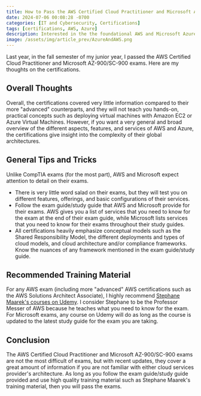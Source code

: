 ```yaml
---
title: How to Pass the AWS Certified Cloud Practitioner and Microsoft AZ-900/SC-900 Exams
date: 2024-07-06 00:08:28 -0700
categories: [IT and Cybersecurity, Certifications]
tags: [certifications, AWS, Azure]
description: Interested in the the foundational AWS and Microsoft Azure certifications? Read this article to learn more about the AWS Certified Cloud Practitioner and Microsoft AZ-900/SC-900 exams.
image: /assets/img/article_prev/AzureAndAWS.png
---
```


Last year, in the fall semester of my junior year, I passed the AWS Certified Cloud Practitioner and Microsoft AZ-900/SC-900 exams. Here are my thoughts on the certifications.

## Overall Thoughts

Overall, the certifications covered very little information compared to their more "advanced" counterparts, and they will not teach you hands-on, practical concepts such as deploying virtual machines with Amazon EC2 or Azure Virtual Machines. However, if you want a very general and broad overview of the different aspects, features, and services of AWS and Azure, the certifications give insight into the complexity of their global architectures.

## General Tips and Tricks

Unlike CompTIA exams (for the most part), AWS and Microsoft expect attention to detail on their exams.
- There is very little word salad on their exams, but they will test you on different features, offerings, and basic configurations of their services.
- Follow the exam guide/study guide that AWS and Microsoft provide for their exams. AWS gives you a list of services that you need to know for the exam at the end of their exam guide, while Microsoft lists services that you need to know for their exams throughout their study guides.
- All certifications heavily emphasize conceptual models such as the Shared Responsibility Model, the different deployments and types of cloud models, and cloud architecture and/or compliance frameworks. Know the nuances of any framework mentioned in the exam guide/study guide.

## Recommended Training Material

For any AWS exam (including more "advanced" AWS certifications such as the AWS Solutions Architect Associate), I highly recommend [Stephane Maarek's courses on Udemy](https://www.udemy.com/user/stephane-maarek/). I consider Stephane to be the Professor Messer of AWS because he teaches what you need to know for the exam. For Microsoft exams, any course on Udemy will do as long as the course is updated to the latest study guide for the exam you are taking.

## Conclusion

The AWS Certified Cloud Practitioner and Microsoft AZ-900/SC-900 exams are not the most difficult of exams, but with recent updates, they cover a great amount of information if you are not familiar with either cloud services provider's architecture. As long as you follow the exam guide/study guide provided and use high quality training material such as Stephane Maarek's training material, then you will pass the exams.
